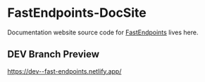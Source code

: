 # FastEndpoints-DocSite
Documentation website source code for [FastEndpoints](https://fast-endpoints.com) lives here.

## DEV Branch Preview
https://dev--fast-endpoints.netlify.app/
